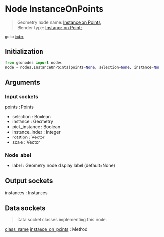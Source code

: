 
# Node InstanceOnPoints

> Geometry node name: [Instance on Points](https://docs.blender.org/manual/en/latest/modeling/geometry_nodes/material/instance_on_points.html)<br>
  Blender type: [Instance on Points](https://docs.blender.org/api/current/bpy.types.GeometryNodeInstanceOnPoints.html)
  
<sub>go to [index](/docs/index.md)</sub>

## Initialization

```python
from geonodes import nodes
node = nodes.InstanceOnPoints(points=None, selection=None, instance=None, pick_instance=None, instance_index=None, rotation=None, scale=None, label=None)
```



## Arguments


### Input sockets

points : Points
- selection : Boolean
- instance : Geometry
- pick_instance : Boolean
- instance_index : Integer
- rotation : Vector
- scale : Vector

### Node label

- label : Geometry node display label (default=None)

## Output sockets

instances : Instances

## Data sockets

> Data socket classes implementing this node.
  
[class_name](docs/sockets/Points.md) [instance_on_points](docs/sockets/Points.md#instance_on_points) : Method

